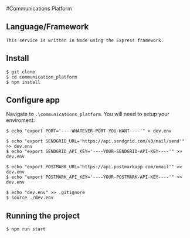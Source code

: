 #Communications Platform

## Language/Framework

	This service is written in Node using the Express framework.

## Install

    $ git clone 
    $ cd communication_platform
    $ npm install

## Configure app

Navigate to `.\communications_platform`. You will need to setup your enviroment:
	

	$ echo "export PORT='----WHATEVER-PORT-YOU-WANT----'" > dev.env
	
	$ echo "export SENDGRID_URL='https://api.sendgrid.com/v3/mail/send'" >> dev.env
	$ echo "export SENDGRID_API_KEY='----YOUR-SENDGRID-API-KEY----'" >> dev.env
	
	$ echo "export POSTMARK_URL='https://api.postmarkapp.com/email'" >> dev.env
	$ echo "export POSTMARK_API_KEY='----YOUR-POSTMARK-API-KEY----'" >> dev.env
	
	$ echo "dev.env" >> .gitignore
	$ source ./dev.env

## Running the project

    $ npm run start